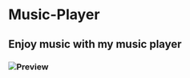 # Music-Player

## Enjoy music with my music player

### ![Preview](https://user-images.githubusercontent.com/88088042/134847532-229b8244-80c1-4715-ab3b-c2a0b4d8fb2e.jpg)
 
